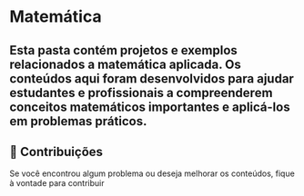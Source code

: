 # Matemática

Esta pasta contém projetos e exemplos relacionados a **matemática aplicada**. Os conteúdos aqui foram desenvolvidos para ajudar estudantes e profissionais a compreenderem conceitos matemáticos importantes e aplicá-los em problemas práticos.
---

## 🤝 Contribuições

Se você encontrou algum problema ou deseja melhorar os conteúdos, fique à vontade para contribuir
